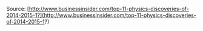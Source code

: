


Source: [http://www.businessinsider.com/top-11-physics-discoveries-of-2014-2015-1?](http://www.businessinsider.com/top-11-physics-discoveries-of-2014-2015-1?)
